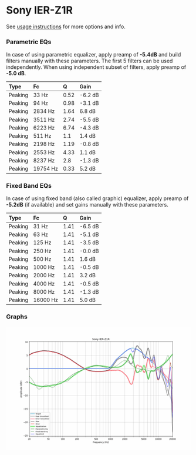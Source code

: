 # Sony IER-Z1R
See [usage instructions](https://github.com/jaakkopasanen/AutoEq#usage) for more options and info.

### Parametric EQs
In case of using parametric equalizer, apply preamp of **-5.4dB** and build filters manually
with these parameters. The first 5 filters can be used independently.
When using independent subset of filters, apply preamp of **-5.0 dB**.

| Type    | Fc       |    Q | Gain    |
|:--------|:---------|:-----|:--------|
| Peaking | 33 Hz    | 0.52 | -6.2 dB |
| Peaking | 94 Hz    | 0.98 | -3.1 dB |
| Peaking | 2834 Hz  | 1.64 | 6.8 dB  |
| Peaking | 3511 Hz  | 2.74 | -5.5 dB |
| Peaking | 6223 Hz  | 6.74 | -4.3 dB |
| Peaking | 511 Hz   | 1.1  | 1.4 dB  |
| Peaking | 2198 Hz  | 1.19 | -0.8 dB |
| Peaking | 2553 Hz  | 4.33 | 1.1 dB  |
| Peaking | 8237 Hz  | 2.8  | -1.3 dB |
| Peaking | 19754 Hz | 0.33 | 5.2 dB  |

### Fixed Band EQs
In case of using fixed band (also called graphic) equalizer, apply preamp of **-5.2dB**
(if available) and set gains manually with these parameters.

| Type    | Fc       |    Q | Gain    |
|:--------|:---------|:-----|:--------|
| Peaking | 31 Hz    | 1.41 | -6.5 dB |
| Peaking | 63 Hz    | 1.41 | -5.1 dB |
| Peaking | 125 Hz   | 1.41 | -3.5 dB |
| Peaking | 250 Hz   | 1.41 | -0.0 dB |
| Peaking | 500 Hz   | 1.41 | 1.6 dB  |
| Peaking | 1000 Hz  | 1.41 | -0.5 dB |
| Peaking | 2000 Hz  | 1.41 | 3.2 dB  |
| Peaking | 4000 Hz  | 1.41 | -0.5 dB |
| Peaking | 8000 Hz  | 1.41 | -1.3 dB |
| Peaking | 16000 Hz | 1.41 | 5.0 dB  |

### Graphs
![](./Sony%20IER-Z1R.png)